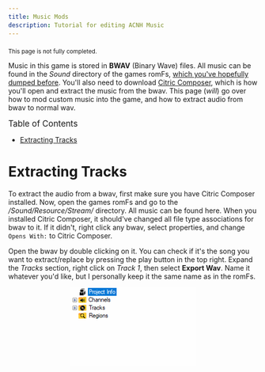 ```yaml
---
title: Music Mods
description: Tutorial for editing ACNH Music
---
```


<sub>This page is not fully completed.</sub>

Music in this game is stored in **BWAV** (Binary Wave) files. All music can be found in the *Sound* directory of the games romFs, [which you've hopefully dumped before](../mods#dumping-romfs). You'll also need to download [Citric Composer](https://gota7.github.io/Citric-Composer/), which is how you'll open and extract the music from the bwav. This page (*will*) go over how to mod custom music into the game, and how to extract audio from bwav to normal wav.  

<big>Table of Contents</big>
- [Extracting Tracks](#extracting-tracks)

# Extracting Tracks

To extract the audio from a bwav, first make sure you have Citric Composer installed. Now, open the games romFs and go to the */Sound/Resource/Stream/* directory. All music can be found here. When you installed Citric Composer, it should've changed all file type associations for bwav to it. If it didn't, right click any bwav, select properties, and change `Opens With:` to Citric Composer.

Open the bwav by double clicking on it. You can check if it's the song you want to extract/replace by pressing the play button in the top right. Expand the *Tracks* section, right click on *Track 1*, then select **Export Wav**. Name it whatever you'd like, but I personally keep it the same name as in the romFs.

<p align="center">
  <img src="./../../assets/images/NH/mods/music/cc-export_wav.gif"/>
</p>